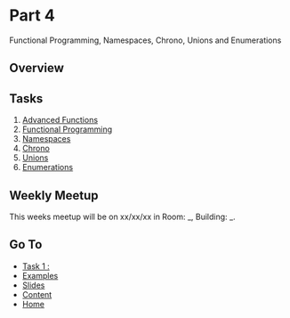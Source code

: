 # Part 4

Functional Programming, Namespaces, Chrono, Unions and Enumerations

## Overview



## Tasks

1. [Advanced Functions]()
2. [Functional Programming]()
3. [Namespaces]()
4. [Chrono]()
5. [Unions]()
6. [Enumerations]()

## Weekly Meetup

This weeks meetup will be on xx/xx/xx in Room: _, Building: _.

## Go To

- [Task 1 : ](/content/week/tasks/)
- [Examples](/content/week/examples/README.md)
- [Slides](/content/week/slides/README.md)
- [Content](/content/README.md)
- [Home](/README.md)
